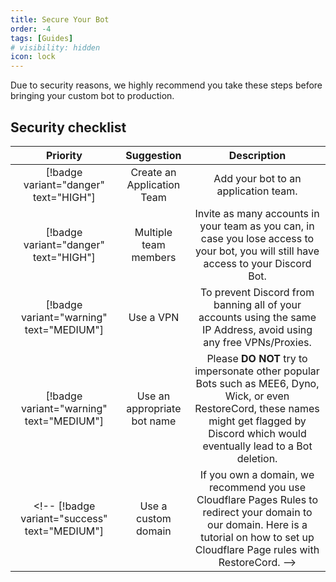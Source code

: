 ```yaml
---
title: Secure Your Bot
order: -4
tags: [Guides]
# visibility: hidden
icon: lock
---
```


Due to security reasons, we highly recommend you take these steps before bringing your custom bot to production.

## Security checklist
Priority   | Suggestion | Description
:---:   | :---: | :---:
[!badge variant="danger" text="HIGH"] | Create an Application Team  | Add your bot to an application team. 
[!badge variant="danger" text="HIGH"] | Multiple team members  | Invite as many accounts in your team as you can, in case you lose access to your bot, you will still have access to your Discord Bot.
[!badge variant="warning" text="MEDIUM"] | Use a VPN | To prevent Discord from banning all of your accounts using the same IP Address, avoid using any free VPNs/Proxies.
[!badge variant="warning" text="MEDIUM"] | Use an appropriate bot name | Please **DO NOT** try to impersonate other popular Bots such as MEE6, Dyno, Wick, or even RestoreCord, these names might get flagged by Discord which would eventually lead to a Bot deletion.
<!-- [!badge variant="success" text="MEDIUM"] | Use a custom domain | If you own a domain, we recommend you use Cloudflare Pages Rules to redirect your domain to our domain. Here is a tutorial on how to set up Cloudflare Page rules with RestoreCord. -->
